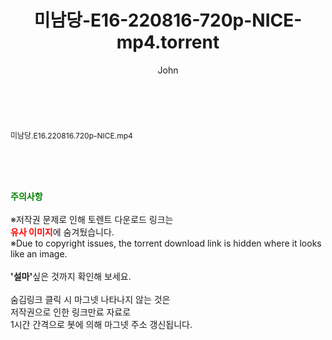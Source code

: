 ﻿---
layout: post
title:  "미남당-E16-220816-720p-NICE-mp4.torrent"
author: John
categories: [ 드라마 ]
tags: [  ]
image:  
description: "미남당-E16-220816-720p-NICE-mp4 torrent 정보 공유"
toc: true
toc_sticky: true
---

<br>
<div class="view-img">
<a class="view_image" href="http://torrentmobile61.com/bbs/view_image.php?fn=%2Fdata%2Ffile%2Fdrama%2F3735183265_nYqOxQjG_ff6fd66eb5fb1531ec9bdf7f1128cfaf872139f7.jpg" target="_blank"><img alt="" class="img-tag" content="http://torrentmobile61.com/data/file/drama/3735183265_nYqOxQjG_ff6fd66eb5fb1531ec9bdf7f1128cfaf872139f7.jpg" itemprop="image" src="http://torrentmobile61.com/data/file/drama/3735183265_nYqOxQjG_ff6fd66eb5fb1531ec9bdf7f1128cfaf872139f7.jpg"/></a></div><div class="view-content" itemprop="description">
<p><span style="font-size:12px;">미남당.E16.220816.720p-NICE.mp4</span> </p> </div>
    
<br><br><br>
<p data-ke-size="size16"><b><span style="color: green;">주의사항</span></b><br /><br />※저작권 문제로 인해 토렌트 다운로드 링크는<br /><b><span style="color: red;">유사 이미지</span></b>에 숨겨뒀습니다.<br />※Due to copyright issues, the torrent download link is hidden where it looks like an image.<br /><br /><b>'설마'</b>싶은 것까지 확인해 보세요.<br /><br />숨김링크 클릭 시 마그넷 나타나지 않는 것은<br />저작권으로 인한 링크만료 자료로<br />1시간 간격으로 봇에 의해 마그넷 주소 갱신됩니다.</p>
